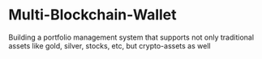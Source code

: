 # Multi-Blockchain-Wallet
Building a portfolio management system that supports not only traditional assets like gold, silver, stocks, etc, but crypto-assets as well
